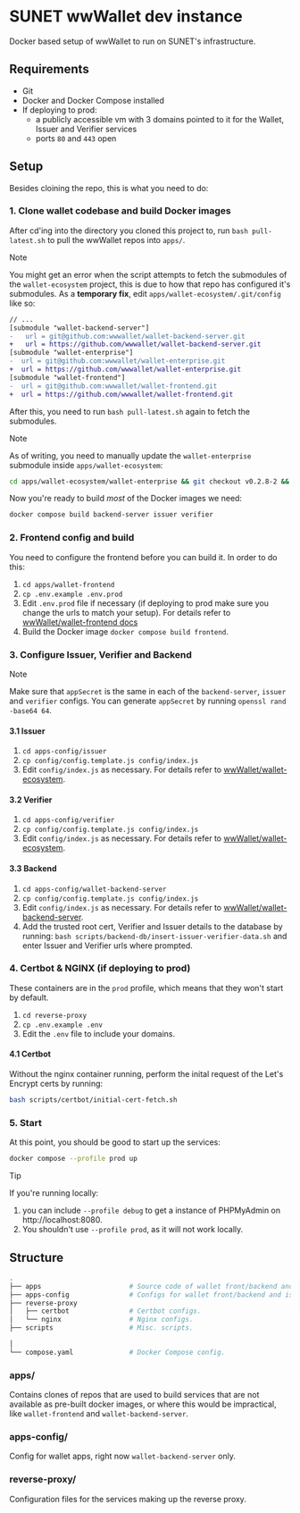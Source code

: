 # SUNET wwWallet dev instance

Docker based setup of wwWallet to run on SUNET's infrastructure.

## Requirements

* Git
* Docker and Docker Compose installed
* If deploying to prod:
    * a publicly accessible vm with 3 domains pointed to it for the Wallet, Issuer and Verifier services
    * ports `80` and `443` open

## Setup

Besides cloining the repo, this is what you need to do:

### 1. Clone wallet codebase and build Docker images

After cd'ing into the directory you cloned this project to, run `bash pull-latest.sh` to pull the wwWallet repos into `apps/`.

> [!NOTE]
> You might get an error when the script attempts to fetch the submodules of the `wallet-ecosystem` project, this is due to 
> how that repo has configured it's submodules. As a **temporary fix**, edit `apps/wallet-ecosystem/.git/config` like so:
>```diff
>// ...
>[submodule "wallet-backend-server"]
>-   url = git@github.com:wwwallet/wallet-backend-server.git
>+   url = https://github.com/wwwallet/wallet-backend-server.git
>[submodule "wallet-enterprise"]
>-	url = git@github.com:wwwallet/wallet-enterprise.git
>+	url = https://github.com/wwwallet/wallet-enterprise.git
>[submodule "wallet-frontend"]
>-	url = git@github.com:wwwallet/wallet-frontend.git
>+	url = https://github.com/wwwallet/wallet-frontend.git
>```
> After this, you need to run `bash pull-latest.sh` again to fetch the submodules.

> [!NOTE]
> As of writing, you need to manually update the `wallet-enterprise` submodule inside `apps/wallet-ecosystem`:
>```bash
> cd apps/wallet-ecosystem/wallet-enterprise && git checkout v0.2.8-2 && git pull
>```

Now you're ready to build *most* of the Docker images we need:
```bash
docker compose build backend-server issuer verifier
```


### 2. Frontend config and build

You need to configure the frontend before you can build it. In order to do this:
1. `cd apps/wallet-frontend`
2. `cp .env.example .env.prod`
3. Edit `.env.prod` file if necessary (if deploying to prod make sure you change the urls to match your setup). For details refer to [wwWallet/wallet-frontend docs](https://github.com/wwWallet/wallet-frontend)
4. Build the Docker image `docker compose build frontend`.


### 3. Configure Issuer, Verifier and Backend

> [!Note]
> Make sure that `appSecret` is the same in each of the `backend-server`, `issuer` and `verifier` configs.
> You can generate `appSecret` by running `openssl rand -base64 64`.

#### 3.1 Issuer
1. `cd apps-config/issuer`
2. `cp config/config.template.js config/index.js`
3. Edit `config/index.js` as necessary. For details refer to [wwWallet/wallet-ecosystem](https://github.com/wwWallet/wallet-ecosystem). 

#### 3.2 Verifier
1. `cd apps-config/verifier`
2. `cp config/config.template.js config/index.js`
3. Edit `config/index.js` as necessary. For details refer to [wwWallet/wallet-ecosystem](https://github.com/wwWallet/wallet-ecosystem). 

#### 3.3 Backend
1. `cd apps-config/wallet-backend-server`
2. `cp config/config.template.js config/index.js`
3. Edit `config/index.js` as necessary. For details refer to [wwWallet/wallet-backend-server](https://github.com/wwWallet/wallet-backend-server).
4. Add the trusted root cert, Verifier and Issuer details to the database by running: `bash scripts/backend-db/insert-issuer-verifier-data.sh` and enter Issuer and Verifier urls where prompted.


### 4. Certbot & NGINX (if deploying to prod)

These containers are in the `prod` profile, which means that they won't start by default.

1. `cd reverse-proxy`
2. `cp .env.example .env`
3. Edit the `.env` file to include your domains.

#### 4.1 Certbot

Without the nginx container running, perform the inital request of the Let's Encrypt certs by running:
```bash
bash scripts/certbot/initial-cert-fetch.sh
```

### 5. Start

At this point, you should be good to start up the services:
```bash
docker compose --profile prod up
```

> [!TIP]
> If you're running locally:
> 1. you can include `--profile debug` to get a instance of PHPMyAdmin on http://localhost:8080.
> 2. You shouldn't use `--profile prod`, as it will not work locally.

## Structure

```bash
.
├── apps                      # Source code of wallet front/backend and issuer/verifier.
├── apps-config               # Configs for wallet front/backend and issuer/verifier.
├── reverse-proxy
│   ├── certbot               # Certbot configs.
│   └── nginx                 # Nginx configs.
├── scripts                   # Misc. scripts.

│
└── compose.yaml              # Docker Compose config.
```

### apps/

Contains clones of repos that are used to build services that are not available as pre-built docker images, or where this would be impractical, like `wallet-frontend` and `wallet-backend-server`.

### apps-config/

Config for wallet apps, right now `wallet-backend-server` only.

### reverse-proxy/

Configuration files for the services making up the reverse proxy.
